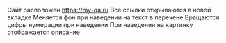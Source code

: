 Сайт расположен https://my-qa.ru
Все ссылки открываются в новой вкладке
Меняется фон при наведении на текст в перечене 
Вращаются цифры нумерации при наведении
При наведении на картинку отображается описание